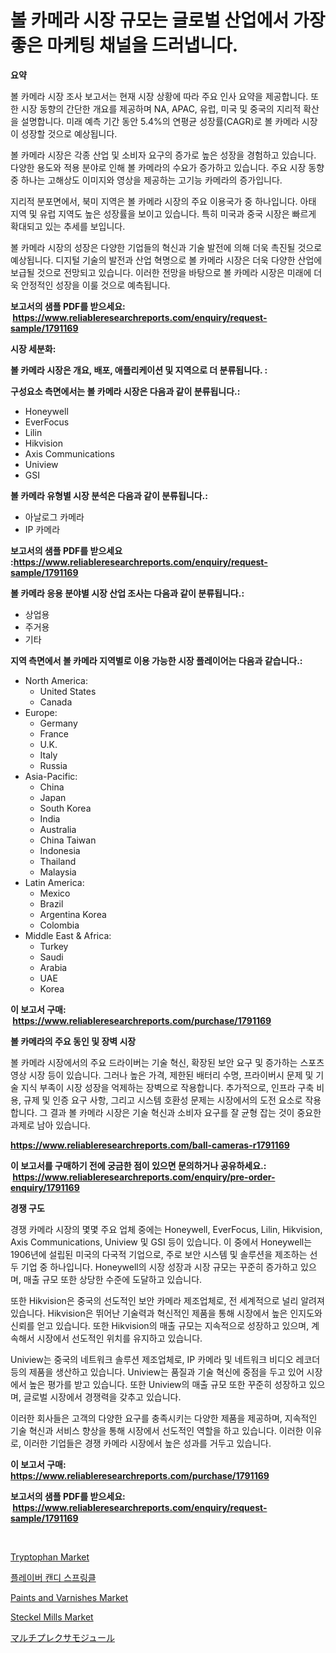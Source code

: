 <p><h1>볼 카메라 시장 규모는 글로벌 산업에서 가장 좋은 마케팅 채널을 드러냅니다.</h1></p><p><strong>요약</strong></p>
<p><p>볼 카메라 시장 조사 보고서는 현재 시장 상황에 따라 주요 인사 요약을 제공합니다. 또한 시장 동향의 간단한 개요를 제공하며 NA, APAC, 유럽, 미국 및 중국의 지리적 확산을 설명합니다. 미래 예측 기간 동안 5.4%의 연평균 성장률(CAGR)로 볼 카메라 시장이 성장할 것으로 예상됩니다.</p><p>볼 카메라 시장은 각종 산업 및 소비자 요구의 증가로 높은 성장을 경험하고 있습니다. 다양한 용도와 적용 분야로 인해 볼 카메라의 수요가 증가하고 있습니다. 주요 시장 동향 중 하나는 고해상도 이미지와 영상을 제공하는 고기능 카메라의 증가입니다.</p><p>지리적 분포면에서, 북미 지역은 볼 카메라 시장의 주요 이용국가 중 하나입니다. 아태 지역 및 유럽 지역도 높은 성장률을 보이고 있습니다. 특히 미국과 중국 시장은 빠르게 확대되고 있는 추세를 보입니다.</p><p>볼 카메라 시장의 성장은 다양한 기업들의 혁신과 기술 발전에 의해 더욱 촉진될 것으로 예상됩니다. 디지털 기술의 발전과 산업 혁명으로 볼 카메라 시장은 더욱 다양한 산업에 보급될 것으로 전망되고 있습니다. 이러한 전망을 바탕으로 볼 카메라 시장은 미래에 더욱 안정적인 성장을 이룰 것으로 예측됩니다.</p></p>
<p><strong>보고서의 샘플 PDF를 받으세요: &nbsp;<a href="https://www.reliableresearchreports.com/enquiry/request-sample/1791169">https://www.reliableresearchreports.com/enquiry/request-sample/1791169</a></strong></p>
<p><strong>시장 세분화:</strong></p>
<p><strong> 볼 카메라 시장은 개요, 배포, 애플리케이션 및 지역으로 더 분류됩니다. :</strong></p>
<p><strong>구성요소 측면에서는 볼 카메라 시장은 다음과 같이 분류됩니다.:</strong></p>
<p><ul><li>Honeywell</li><li>EverFocus</li><li>Lilin</li><li>Hikvision</li><li>Axis Communications</li><li>Uniview</li><li>GSI</li></ul></p>
<p><strong> 볼 카메라 유형별 시장 분석은 다음과 같이 분류됩니다.:</strong></p>
<p><ul><li>아날로그 카메라</li><li>IP 카메라</li></ul></p>
<p><strong>보고서의 샘플 PDF를 받으세요 :<a href="https://www.reliableresearchreports.com/enquiry/request-sample/1791169">https://www.reliableresearchreports.com/enquiry/request-sample/1791169</a></strong></p>
<p><strong> 볼 카메라 응용 분야별 시장 산업 조사는 다음과 같이 분류됩니다.:</strong></p>
<p><ul><li>상업용</li><li>주거용</li><li>기타</li></ul></p>
<p><strong>지역 측면에서 볼 카메라 지역별로 이용 가능한 시장 플레이어는 다음과 같습니다.:</strong></p>
<p><ul>
    <li>
        North America:
        <ul>
            <li>United States</li>
            <li>Canada</li>
        </ul>
    </li>
    <li>
        Europe:
        <ul>
            <li>Germany</li>
            <li>France</li>
            <li>U.K.</li>
            <li>Italy</li>
            <li>Russia</li>
        </ul>
    </li>
    <li>
        Asia-Pacific:
        <ul>
            <li>China</li>
            <li>Japan</li>
            <li>South Korea</li>
            <li>India</li>
            <li>Australia</li>
            <li>China Taiwan</li>
            <li>Indonesia</li>
            <li>Thailand</li>
            <li>Malaysia</li>
        </ul>
    </li>
    <li>
        Latin America:
        <ul>
            <li>Mexico</li>
            <li>Brazil</li>
            <li>Argentina Korea</li>
            <li>Colombia</li>
        </ul>
    </li>
    <li>
        Middle East & Africa:
        <ul>
            <li>Turkey</li>
            <li>Saudi</li>
            <li>Arabia</li>
            <li>UAE</li>
            <li>Korea</li>
        </ul>
    </li>
    </ul></p>
<p><strong>이 보고서 구매: &nbsp;<a href="https://www.reliableresearchreports.com/purchase/1791169">https://www.reliableresearchreports.com/purchase/1791169</a></strong></p>
<p><strong>볼 카메라의 주요 동인 및 장벽 시장</strong></p>
<p><p>볼 카메라 시장에서의 주요 드라이버는 기술 혁신, 확장된 보안 요구 및 증가하는 스포츠 영상 시장 등이 있습니다. 그러나 높은 가격, 제한된 배터리 수명, 프라이버시 문제 및 기술 지식 부족이 시장 성장을 억제하는 장벽으로 작용합니다. 추가적으로, 인프라 구축 비용, 규제 및 인증 요구 사항, 그리고 시스템 호환성 문제는 시장에서의 도전 요소로 작용합니다. 그 결과 볼 카메라 시장은 기술 혁신과 소비자 요구를 잘 균형 잡는 것이 중요한 과제로 남아 있습니다.</p></p>
<p><strong><a href="https://www.reliableresearchreports.com/ball-cameras-r1791169">https://www.reliableresearchreports.com/ball-cameras-r1791169</a></strong></p>
<p><strong>이 보고서를 구매하기 전에 궁금한 점이 있으면 문의하거나 공유하세요.: &nbsp;<a href="https://www.reliableresearchreports.com/enquiry/pre-order-enquiry/1791169">https://www.reliableresearchreports.com/enquiry/pre-order-enquiry/1791169</a></strong></p>
<p><strong>경쟁 구도</strong></p>
<p><p>경쟁 카메라 시장의 몇몇 주요 업체 중에는 Honeywell, EverFocus, Lilin, Hikvision, Axis Communications, Uniview 및 GSI 등이 있습니다. 이 중에서 Honeywell는 1906년에 설립된 미국의 다국적 기업으로, 주로 보안 시스템 및 솔루션을 제조하는 선두 기업 중 하나입니다. Honeywell의 시장 성장과 시장 규모는 꾸준히 증가하고 있으며, 매출 규모 또한 상당한 수준에 도달하고 있습니다.</p><p>또한 Hikvision은 중국의 선도적인 보안 카메라 제조업체로, 전 세계적으로 널리 알려져 있습니다. Hikvision은 뛰어난 기술력과 혁신적인 제품을 통해 시장에서 높은 인지도와 신뢰를 얻고 있습니다. 또한 Hikvision의 매출 규모는 지속적으로 성장하고 있으며, 계속해서 시장에서 선도적인 위치를 유지하고 있습니다.</p><p>Uniview는 중국의 네트워크 솔루션 제조업체로, IP 카메라 및 네트워크 비디오 레코더 등의 제품을 생산하고 있습니다. Uniview는 품질과 기술 혁신에 중점을 두고 있어 시장에서 높은 평가를 받고 있습니다. 또한 Uniview의 매출 규모 또한 꾸준히 성장하고 있으며, 글로벌 시장에서 경쟁력을 갖추고 있습니다.</p><p>이러한 회사들은 고객의 다양한 요구를 충족시키는 다양한 제품을 제공하며, 지속적인 기술 혁신과 서비스 향상을 통해 시장에서 선도적인 역할을 하고 있습니다. 이러한 이유로, 이러한 기업들은 경쟁 카메라 시장에서 높은 성과를 거두고 있습니다.</p></p>
<p><strong>이 보고서 구매: &nbsp; <a href="https://www.reliableresearchreports.com/purchase/1791169">https://www.reliableresearchreports.com/purchase/1791169</a></strong></p>
<p><strong>보고서의 샘플 PDF를 받으세요: &nbsp;<a href="https://www.reliableresearchreports.com/enquiry/request-sample/1791169">https://www.reliableresearchreports.com/enquiry/request-sample/1791169</a></strong><strong></strong></p>
<p>&nbsp;</p>
<p><p><a href="https://www.linkedin.com/pulse/tryptophan-market-analysis-examines-its-scope-growth-kiu2c?trackingId=CXcTTDU8u9ZvIwmKog%2BxtA%3D%3D">Tryptophan Market</a></p><p><a href="https://github.com/vs10l4sfg5c/Market-Research-Report-List-1/blob/main/673235921826.md">플레이버 캔디 스프링클</a></p><p><a href="https://www.linkedin.com/pulse/paints-varnishes-market-centers-aspects-growth-share-zmzzc?trackingId=Z4oj00JCEqbjUOVufV3b%2Bw%3D%3D">Paints and Varnishes Market</a></p><p><a href="https://github.com/yemakinde/Market-Research-Report-List-2/blob/main/steckel-mills-market.md">Steckel Mills Market</a></p><p><a href="https://github.com/cnnriuez22368/Market-Research-Report-List-1/blob/main/594865123594.md">マルチプレクサモジュール</a></p></p>